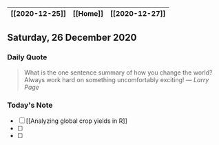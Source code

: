 | [[2020-12-25]] | [[Home]] | [[2020-12-27]] |
| :------------: | :------: | :------------: |

## Saturday, 26 December 2020

### Daily Quote
> What is the one sentence summary of how you change the world? Always work hard on something uncomfortably exciting!
> &mdash; <cite>Larry Page</cite>

### Today's Note

- [ ] [[Analyzing global crop yields in R]] 
- [ ] 
- [ ] 